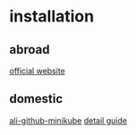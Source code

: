 # installation

## abroad
[official website](https://kubernetes.io/docs/tasks/tools/install-minikube/)
## domestic
[ali-github-minikube](https://github.com/AliyunContainerService/minikube)
[detail guide](https://yq.aliyun.com/articles/221687)